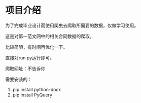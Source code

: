 # 项目介绍

为了完成毕业设计而使用爬虫去爬取所需要的数据，仅做学习使用。

这是对第一范文网中的相关合同数据的爬取。

比较简陋，有时间再优化一下。

直接对run.py运行即可。

爬取网址：不告诉你

需要安装的：

1. pip install python-docx
2. pip install PyQuery